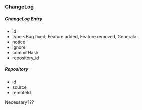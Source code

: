 ### ChangeLog


##### ChangeLog Entry
- id
- type <Bug fixed, Feature added, Feature removed, General>
- notice <text>
- ignore <boolean>
- commitHash <sha>
- repository_id <relationship>


##### Repository
- id
- source
- remoteId

Necessary???